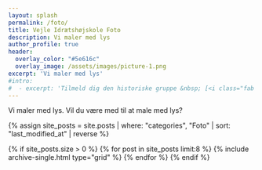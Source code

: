 ```yaml
---
layout: splash
permalink: /foto/
title: Vejle Idrætshøjskole Foto
description: Vi maler med lys
author_profile: true
header:
  overlay_color: "#5e616c"
  overlay_image: /assets/images/picture-1.png
excerpt: 'Vi maler med lys'
#intro:
#  - excerpt: 'Tilmeld dig den historiske gruppe &nbsp; [<i class="fab fa-facebook-f"></i> VIH Historiske Gruppe](https://www.facebook.com/groups/655406751295188/){: .btn .btn--facebook}'
---
```


Vi maler med lys. Vil du være med til at male med lys?

<div class="feature__wrapper">

{% assign site_posts = site.posts | where: "categories", "Foto" | sort: "last_modified_at" | reverse %}

{% if site_posts.size > 0 %}
  {% for post in site_posts limit:8 %}
    {% include archive-single.html type="grid" %}
  {% endfor %}
{% endif %}

</div>
